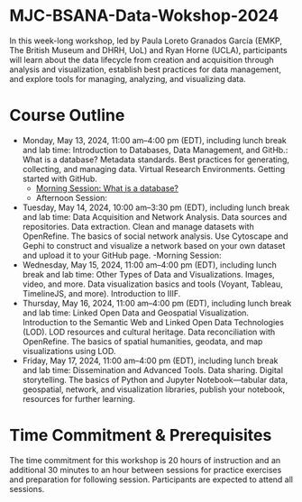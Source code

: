 # MJC-BSANA-Data-Wokshop-2024
In this week-long workshop, led by Paula Loreto Granados García (EMKP, The British Museum and DHRH, UoL) and Ryan Horne (UCLA), participants will learn about the data lifecycle from creation and acquisition through analysis and visualization, establish best practices for data management, and explore tools for managing, analyzing, and visualizing data.

# Course Outline

- Monday, May 13, 2024, 11:00 am–4:00 pm (EDT), including lunch break and lab time: Introduction to Databases, Data Management, and GitHb.: What is a database? Metadata standards. Best practices for generating, collecting, and managing data. Virtual Research Environments. Getting started with GitHub.
  - [Morning Session: What is a database? ](https://github.com/2024-5-13-5-17-MJC-BSANA/MJC-BSANA-Data-Wokshop-2024/wiki/Monday-Morning-Session-1:-What-is-a-Database%3F/)
  - Afternoon Session: 
- Tuesday, May 14, 2024, 10:00 am–3:30 pm (EDT), including lunch break and lab time: Data Acquisition and Network Analysis. Data sources and repositories. Data extraction. Clean and manage datasets with OpenRefine. The basics of social network analysis. Use Cytoscape and Gephi to construct and visualize a network based on your own dataset and upload it to your GitHub page.
  -Morning Session:
- Wednesday, May 15, 2024, 11:00 am–4:00 pm (EDT), including lunch break and lab time: Other Types of Data and Visualizations. Images, video, and more. Data visualization basics and tools (Voyant, Tableau, TimelineJS, and more). Introduction to IIIF.
- Thursday, May 16, 2024, 11:00 am–4:00 pm (EDT), including lunch break and lab time: Linked Open Data and Geospatial Visualization. Introduction to the Semantic Web and Linked Open Data Technologies (LOD). LOD resources and cultural heritage. Data reconciliation with OpenRefine. The basics of spatial humanities, geodata, and map visualizations using LOD.
- Friday, May 17, 2024, 11:00 am–4:00 pm (EDT), including lunch break and lab time: Dissemination and Advanced Tools. Data sharing. Digital storytelling. The basics of Python and Jupyter Notebook—tabular data, geospatial, network, and visualization libraries, publish your notebook, resources for further learning.

# Time Commitment & Prerequisites

The time commitment for this workshop is 20 hours of instruction and an additional 30 minutes to an hour between sessions for practice exercises and preparation for following session. Participants are expected to attend all sessions.
